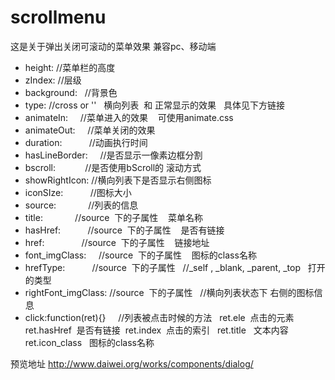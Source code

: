# scrollmenu
这是关于弹出关闭可滚动的菜单效果   兼容pc、移动端

* height: 			  //菜单栏的高度
* zIndex: 			  //层级
* background:         //背景色	
* type:  			  //cross  or ''   横向列表  和 正常显示的效果   具体见下方链接
* animateIn:          //菜单进入的效果    可使用animate.css
* animateOut:         //菜单关闭的效果
* duration:           //动画执行时间
* hasLineBorder:      //是否显示一像素边框分割
* bscroll:            //是否使用bScroll的 滚动方式
* showRightIcon:      //横向列表下是否显示右侧图标
* iconSIze:           //图标大小
* source:             //列表的信息
* title:              //source  下的子属性    菜单名称
* hasHref:            //source  下的子属性    是否有链接
* href:               //source  下的子属性    链接地址
* font_imgClass:      //source  下的子属性    图标的class名称  
* hrefType:           //source  下的子属性    //_self , _blank, _parent, _top   打开的类型
* rightFont_imgClass: //source  下的子属性    //横向列表状态下   右侧的图标信息
* click:function(ret){}     //列表被点击时候的方法   ret.ele  点击的元素   ret.hasHref  是否有链接  ret.index  点击的索引   ret.title   文本内容    ret.icon_class   图标的class名称


预览地址
http://www.daiwei.org/works/components/dialog/
